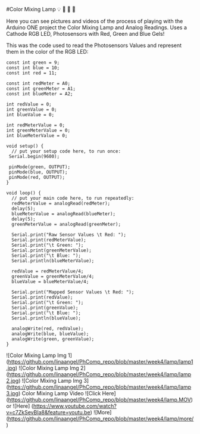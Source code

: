 #Color Mixing Lamp :bulb: :red_circle: :tennis: :large_blue_circle:

Here you can see pictures and videos of the process of playing with the Arduino ONE project the Color Mixing Lamp and Analog Readings. Uses a Cathode RGB LED, Photosensors with Red, Green and Blue Gels!

This was the code used to read the Photosensors Values and represent them in the color of the RGB LED:

```
const int green = 9;
const int blue = 10;
const int red = 11;

const int redMeter = A0;
const int greenMeter = A1;
const int blueMeter = A2;

int redValue = 0;
int greenValue = 0;
int blueValue = 0;

int redMeterValue = 0;
int greenMeterValue = 0;
int blueMeterValue = 0;

void setup() {
  // put your setup code here, to run once:
 Serial.begin(9600);

 pinMode(green, OUTPUT);
 pinMode(blue, OUTPUT);
 pinMode(red, OUTPUT);
}

void loop() {
  // put your main code here, to run repeatedly:
  redMeterValue = analogRead(redMeter);
  delay(5);
  blueMeterValue = analogRead(blueMeter);
  delay(5);
  greenMeterValue = analogRead(greenMeter);

  Serial.print("Raw Sensor Values \t Red: ");
  Serial.print(redMeterValue);
  Serial.print("\t Green: ");
  Serial.print(greenMeterValue);
  Serial.print("\t Blue: ");
  Serial.println(blueMeterValue);

  redValue = redMeterValue/4;
  greenValue = greenMeterValue/4;
  blueValue = blueMeterValue/4;

  Serial.print("Mapped Sensor Values \t Red: ");
  Serial.print(redValue);
  Serial.print("\t Green: ");
  Serial.print(greenValue);
  Serial.print("\t Blue: ");
  Serial.println(blueValue);

  analogWrite(red, redValue);
  analogWrite(blue, blueValue);
  analogWrite(green, greenValue);
}
```
![Color Mixing Lamp Img 1] (https://github.com/linaangel/PhComp_repo/blob/master/week4/lamp/lamp1.jpg)
![Color Mixing Lamp Img 2] (https://github.com/linaangel/PhComp_repo/blob/master/week4/lamp/lamp2.jpg)
![Color Mixing Lamp Img 3] (https://github.com/linaangel/PhComp_repo/blob/master/week4/lamp/lamp3.jpg)
Color Mixing Lamp Video ![Click Here] (https://github.com/linaangel/PhComp_repo/blob/master/week4/lamp.MOV) or ![Here] (https://www.youtube.com/watch?v=c7ZkSevBIa8&feature=youtu.be)
![More] (https://github.com/linaangel/PhComp_repo/blob/master/week4/lamp/more/)